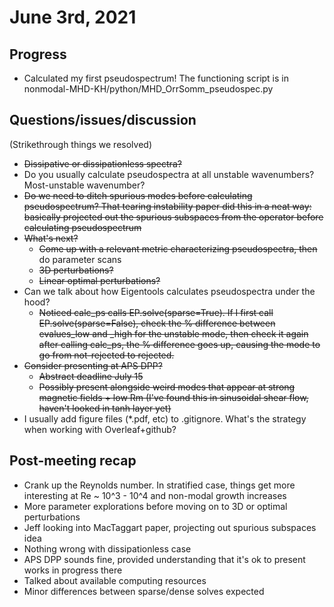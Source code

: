 # June 3rd, 2021
## Progress
- Calculated my first pseudospectrum! The functioning script is in nonmodal-MHD-KH/python/MHD_OrrSomm_pseudospec.py
  
## Questions/issues/discussion
(Strikethrough things we resolved)
- ~~Dissipative or dissipationless spectra?~~
- Do you usually calculate pseudospectra at all unstable wavenumbers? Most-unstable wavenumber?
- ~~Do we need to ditch spurious modes before calculating pseudospectrum? That tearing instability paper did this in a 
  neat way: basically projected out the spurious subspaces from the operator before calculating pseudospectrum~~
- ~~What's next?~~
  - ~~Come up with a relevant metric characterizing pseudospectra, then~~ do parameter scans
  - ~~3D perturbations?~~
  - ~~Linear optimal perturbations?~~
- Can we talk about how Eigentools calculates pseudospectra under the hood?
  - ~~Noticed calc_ps calls EP.solve(sparse=True). If I first call EP.solve(sparse=False), check the % difference between 
    evalues_low and _high for the unstable mode, then check it again after calling calc_ps, the % difference goes up,
    causing the mode to go from not-rejected to rejected.~~
- ~~Consider presenting at APS DPP?~~
  - ~~Abstract deadline July 15~~
  - ~~Possibly present alongside weird modes that appear at strong magnetic fields + low Rm 
    (I've found this in sinusoidal shear flow, haven't looked in tanh layer yet)~~
- I usually add figure files (*.pdf, etc) to .gitignore. What's the strategy when working with Overleaf+github?

## Post-meeting recap
- Crank up the Reynolds number. In stratified case, things get more interesting at Re ~ 10^3 - 10^4 and non-modal 
  growth increases
- More parameter explorations before moving on to 3D or optimal perturbations
- Jeff looking into MacTaggart paper, projecting out spurious subspaces idea
- Nothing wrong with dissipationless case
- APS DPP sounds fine, provided understanding that it's ok to present works in progress there
- Talked about available computing resources
- Minor differences between sparse/dense solves expected